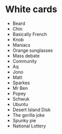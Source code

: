 # White cards

* Beard
* Chin
* Basically French
* Knob
* Maniacs
* Orange sunglasses
* Mass debate
* Community
* Aq
* Jono
* Matt
* Sparkes
* Mr Ben
* Popey
* Schwuk
* Ubuntu
* Desert Island Disk
* The gorilla joke
* Spunky pie
* National Lottery
